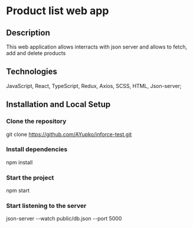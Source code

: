 # Product list web app

## Description
  This web application allows interracts with json server and allows to fetch, add and delete products

## Technologies
  JavaScript, React, TypeScript, Redux, Axios, SCSS, HTML, Json-server;

## Installation and Local Setup
  ### Clone the repository
  git clone https://github.com/AYupko/inforce-test.git

  ### Install dependencies
  npm install

  ### Start the project
  npm start

  ### Start listening to the server
  json-server --watch public/db.json --port 5000


